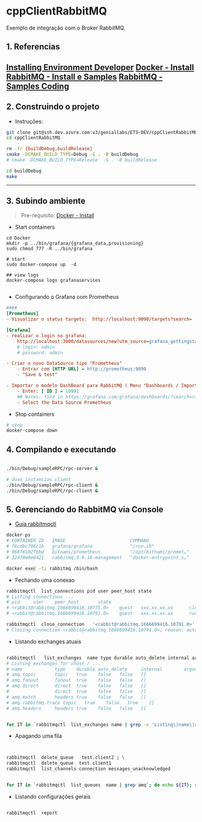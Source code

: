 # cppClientRabbitMQ
Exemplo de integração com o Broker RabbitMQ.

## 1. Referencias

[Installing Environment Developer](https://github.com/hroberto/wiki/blob/main/devops/DEV%20-%20Installing%20Environmet%20Developer.md)
[Docker - Install](https://github.com/hroberto/wiki/blob/main/devops/Docker%20-%20Install.md)
[RabbitMQ - Install e Samples](https://github.com/hroberto/wiki/blob/main/brokes/Broker%20-%20RabbitMQ-%20Install.md)
[RabbitMQ - Samples Coding](https://rabbitmq-c.docsforge.com/master/amqp_rpc_sendstring_client.c/)
-------------

## 2. Construindo o projeto

- Instruções:
```bash
git clone git@ssh.dev.azure.com:v3/geniallabs/ETS-DEV/cppClientRabbitMQ
cd cppClientRabbitMQ

rm -fr {buildDebug,buildRelease}
cmake -DCMAKE_BUILD_TYPE=Debug -S . -B buildDebug
# cmake -DCMAKE_BUILD_TYPE=Release  -S . -B buildRelease

cd buildDebug
make
```

-------------

## 3. Subindo ambiente

> Pre-requisito:  [Docker - Install](https://github.com/hroberto/wiki/blob/main/devops/Docker%20-%20Install.md)

- Start containers
```
cd Docker
mkdir -p ../bin/grafana/{grafana_data,provisioning}
sudo chmod 777 -R ../bin/grafana

# start 
sudo docker-compose up  -d

## view logs
docker-compose logs grafanaservices


```

- Configurando o Grafana com Prometheus

```ini
####
[Prometheus]
- Visualizar o status targets:  http://localhost:9090/targets?search=

[Grafana]
- realizar o login no grafana:
    http://localhost:3000/datasources/new?utm_source=grafana_gettingstarted
    # login: admin
    # password: admin

- Criar o novo DataSource tipo "Prometheus"
    - Entrar com [HTTP URL] = http://prometheus:9090
    - "Save & test"

- Importar o modelo DashBoard para RabbitMQ ( Menu "Dashboards / Import" )
    - Enter: [ ID ] = 10991
    ## Notes: find in https://grafana.com/grafana/dashboards/?search=rabbitmq
    - Select the Data Source Prometheus

```

- Stop containers
```bash
# stop
docker-compose down
```

## 4. Compilando e executando

```bash

./bin/Debug/sampleRPC/rpc-server &

# duas instancias client
./bin/Debug/sampleRPC/rpc-client &
./bin/Debug/sampleRPC/rpc-client &

```


## 5. Gerenciando do RabbitMQ via Console

- [Guia rabbitmqctl](https://www.rabbitmq.com/rabbitmqctl.8.html)



```bash
docker ps 
# CONTAINER ID   IMAGE                        COMMAND                  CREATED       STATUS       PORTS                                                                                                                                                 NAMES
# f6cdbc796c1b   grafana/grafana              "/run.sh"                4 hours ago   Up 4 hours   0.0.0.0:3000->3000/tcp, :::3000->3000/tcp                                                                                                             grafana
# 068f6102fbbd   bitnami/prometheus           "/opt/bitnami/promet…"   4 hours ago   Up 4 hours   0.0.0.0:9090->9090/tcp, :::9090->9090/tcp                                                                                                             prometheus
# 324f0e0e6421   rabbitmq:3.8.16-management   "docker-entrypoint.s…"   4 hours ago   Up 4 hours   4369/tcp, 5671/tcp, 0.0.0.0:5672->5672/tcp, :::5672->5672/tcp, 15671/tcp, 15691-15692/tcp, 25672/tcp, 0.0.0.0:15672->15672/tcp, :::15672->15672/tcp   rabbitmq

docker exec -ti rabbitmq /bin/bash

```

- Fechando uma conexao

```bash
rabbitmqctl  list_connections pid user peer_host state
# Listing connections ...
# pid     user    peer_host       state
# <rabbit@rabbitmq.1666699416.10775.0>    guest   xxx.xx.xx.xx      closed
# <rabbit@rabbitmq.1666699416.10791.0>    guest   xxx.xx.xx.xx      running

rabbitmqctl  close_connection   '<rabbit@rabbitmq.1666699416.10791.0>'    'automatic close'
# Closing connection <rabbit@rabbitmq.1666699416.10791.0>, reason: automatic close...
```


- Listando exchanges atuais

```bash

rabbitmqctl   list_exchanges  name type durable auto_delete internal arguments policy
# Listing exchanges for vhost / ...
# name            type    durable auto_delete     internal        arguments       policy
# amq.topic       topic   true    false   false   []
# amq.fanout      fanout  true    false   false   []
# amq.direct      direct  true    false   false   []
#                 direct  true    false   false   []
# amq.match       headers true    false   false   []
# amq.rabbitmq.trace topic   true    false   true    []
# amq.headers     headers true    false   false   []


for IT in `rabbitmqctl  list_exchanges name | grep -v 'Listing\|name\|amq'` ; do echo ${IT}; rabbitmqctl  delete_exchange   ${IT};   done

```

- Apagando uma fila

```bash


rabbitmqctl  delete_queue   test.client2 ; \
rabbitmqctl  delete_queue  test.client1
rabbitmqctl  list_channels connection messages_unacknowledged


for IT in `rabbitmqctl  list_queues  name | grep amq`; do echo ${IT}; rabbitmqctl  delete_queue   ${IT};   done

```

- Listando configurações gerais

```bash

rabbitmqctl  report


```


